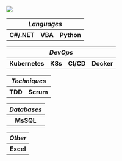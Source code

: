 <img src='https://www.codewars.com/users/n.lbntz/badges/large'></img>

<table>
 <tr>
  <th colspan=4><i>Languages</i></th>
 </tr>
 <tr>
  <th colspan=2>C#/.NET</th>
  <th>VBA</th>
  <th>Python</th>
 </tr>
</table>

<table>
  <tr>
  <th colspan=4><i>DevOps</i></th>
 </tr>
 <tr>
  <tr>
  <th>Kubernetes</th>
  <th>K8s</th>
  <th>CI/CD</th>
  <th>Docker</th>
 </tr>
</table>

<table>
  <tr>
  <th colspan=4><i>Techniques</i></th>
 </tr>
 <tr>
  <th colspan=2>TDD</th>
  <th colspan=2>Scrum</th>
 </tr>
</table>

<table>
  <tr>
  <th colspan=4><i>Databases</i></th>
 </tr>
 <tr>
  <th>MsSQL</th>
 </tr>
</table>

<table>
  <tr>
  <th colspan=4><i>Other</i></th>
 </tr>
 <tr>
  <th>Excel</th>
 </tr>
</table>

<!---
nlbntz/nlbntz is a ✨ special ✨ repository because its `README.md` (this file) appears on your GitHub profile.
You can click the Preview link to take a look at your changes.
--->
